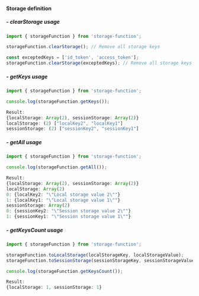 #### Storage definition

##### - <span id="clearStorage">clearStorage usage</span>

```typescript
import { storageFunction } from 'storage-function';

storageFunction.clearStorage(); // Remove all storage keys

const exceptedKeys = ['id_token', 'access_token'];
storageFunction.clearStorage(exceptedKeys); // Remove all storage keys except exceptedKeys
```

##### - <span id="getKeys">getKeys usage</span>

```typescript
import { storageFunction } from 'storage-function';

console.log(storageFunction.getKeys());

Result:
{localStorage: Array(2), sessionStorage: Array(2)}
localStorage: (2) ["localKey2", "localKey1"]
sessionStorage: (2) ["sessionKey2", "sessionKey1"]
```

##### - <span id="getAll">getAll usage</span>

```typescript
import { storageFunction } from 'storage-function';

console.log(storageFunction.getAll());

Result:
{localStorage: Array(2), sessionStorage: Array(2)}
localStorage: Array(2)
0: {localKey2: "\"Local storage value 2\""}
1: {localKey1: "\"Local storage value 1\""}
sessionStorage: Array(2)
0: {sessionKey2: "\"Session storage value 2\""}
1: {sessionKey1: "\"Session storage value 1\""}
```

##### - <span id="getKeysCount">getKeysCount usage</span>

```typescript
import { storageFunction } from 'storage-function';

storageFunction.toLocalStorage(localStorageKey, localStorageValue);
storageFunction.toSessionStorage(sessionStorageKey, sessionStorageValue);

console.log(storageFunction.getKeysCount());

Result:
{localStorage: 1, sessionStorage: 1}
```